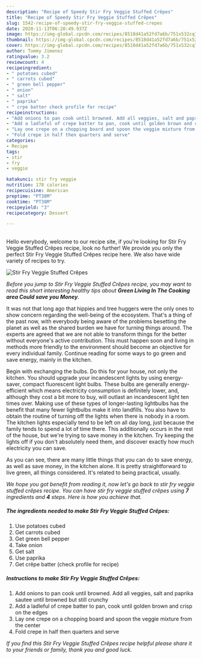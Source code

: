 ```yaml
---
description: "Recipe of Speedy Stir Fry Veggie Stuffed Crêpes"
title: "Recipe of Speedy Stir Fry Veggie Stuffed Crêpes"
slug: 1542-recipe-of-speedy-stir-fry-veggie-stuffed-crepes
date: 2020-11-13T06:20:49.937Z
image: https://img-global.cpcdn.com/recipes/8518d41a52fd7a6b/751x532cq70/stir-fry-veggie-stuffed-crepes-recipe-main-photo.jpg
thumbnail: https://img-global.cpcdn.com/recipes/8518d41a52fd7a6b/751x532cq70/stir-fry-veggie-stuffed-crepes-recipe-main-photo.jpg
cover: https://img-global.cpcdn.com/recipes/8518d41a52fd7a6b/751x532cq70/stir-fry-veggie-stuffed-crepes-recipe-main-photo.jpg
author: Tommy Jimenez
ratingvalue: 3.2
reviewcount: 4
recipeingredient:
- " potatoes cubed"
- " carrots cubed"
- " green bell pepper"
- " onion"
- " salt"
- " paprika"
- " crpe batter check profile for recipe"
recipeinstructions:
- "Add onions to pan cook until browned. Add all veggies, salt and paprika sautee until browned but still crunchy"
- "Add a ladleful of crepe batter to pan, cook until golden brown and crisp on the edges"
- "Lay one crepe on a chopping board and spoon the veggie mixture from the center"
- "Fold crepe in half then quarters and serve"
categories:
- Recipe
tags:
- stir
- fry
- veggie

katakunci: stir fry veggie 
nutrition: 178 calories
recipecuisine: American
preptime: "PT38M"
cooktime: "PT38M"
recipeyield: "3"
recipecategory: Dessert

---
```

<br>
Hello everybody, welcome to our recipe site, if you're looking for Stir Fry Veggie Stuffed Crêpes recipe, look no further! We provide you only the perfect Stir Fry Veggie Stuffed Crêpes recipe here. We also have wide variety of recipes to try.
<br>


![Stir Fry Veggie Stuffed Crêpes](https://img-global.cpcdn.com/recipes/8518d41a52fd7a6b/751x532cq70/stir-fry-veggie-stuffed-crepes-recipe-main-photo.jpg)

<i>Before you jump to Stir Fry Veggie Stuffed Crêpes recipe, you may want to read this short interesting healthy tips about 
<strong>Green Living In The Cooking area Could save you Money</strong>.</i>
</br>

It was not that long ago that hippies and tree huggers were the only ones to show concern regarding the well-being of the ecosystem. That's a thing of the past now, with everybody being aware of the problems besetting the planet as well as the shared burden we have for turning things around. The experts are agreed that we are not able to transform things for the better without everyone's active contribution. This must happen soon and living in methods more friendly to the environment should become an objective for every individual family. Continue reading for some ways to go green and save energy, mainly in the kitchen.

Begin with exchanging the bulbs. Do this for your house, not only the kitchen. You should upgrade your incandescent lights by using energy-saver, compact fluorescent light bulbs. These bulbs are generally energy-efficient which means electricity consumption is definitely lower, and, although they cost a bit more to buy, will outlast an incandescent light ten times over. Making use of these types of longer-lasting lightbulbs has the benefit that many fewer lightbulbs make it into landfills. You also have to obtain the routine of turning off the lights when there is nobody in a room. The kitchen lights especially tend to be left on all day long, just because the family tends to spend a lot of time there. This additionally occurs in the rest of the house, but we're trying to save money in the kitchen. Try keeping the lights off if you don't absolutely need them, and discover exactly how much electricity you can save.

As you can see, there are many little things that you can do to save energy, as well as save money, in the kitchen alone. It is pretty straightforward to live green, all things considered. It's related to being practical, usually.


<i>We hope you got benefit from reading it, now let's go back to stir fry veggie stuffed crêpes recipe. You can have stir fry veggie stuffed crêpes using <strong>7</strong> ingredients and <strong>4</strong> steps. Here is how you achieve that.
</i>

##### The ingredients needed to make Stir Fry Veggie Stuffed Crêpes:

1. Use  potatoes cubed
1. Get  carrots cubed
1. Get  green bell pepper
1. Take  onion
1. Get  salt
1. Use  paprika
1. Get  crêpe batter (check profile for recipe)


##### Instructions to make Stir Fry Veggie Stuffed Crêpes:

1. Add onions to pan cook until browned. Add all veggies, salt and paprika sautee until browned but still crunchy
1. Add a ladleful of crepe batter to pan, cook until golden brown and crisp on the edges
1. Lay one crepe on a chopping board and spoon the veggie mixture from the center
1. Fold crepe in half then quarters and serve


<i>If you find this Stir Fry Veggie Stuffed Crêpes recipe helpful please share it to your friends or family, thank you and good luck.</i>
